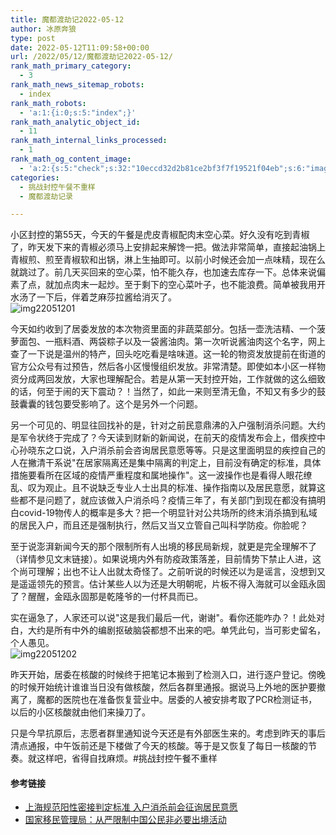 ```yaml
---
title: 魔都渡劫记2022-05-12
author: 冰原奔狼
type: post
date: 2022-05-12T11:09:58+00:00
url: /2022/05/12/魔都渡劫记2022-05-12/
rank_math_primary_category:
  - 3
rank_math_news_sitemap_robots:
  - index
rank_math_robots:
  - 'a:1:{i:0;s:5:"index";}'
rank_math_analytic_object_id:
  - 11
rank_math_internal_links_processed:
  - 1
rank_math_og_content_image:
  - 'a:2:{s:5:"check";s:32:"10eccd32d2b81ce2bf3f7f19521f04eb";s:6:"images";a:0:{}}'
categories:
  - 挑战封控午餐不重样
  - 魔都渡劫记录

---
```

小区封控的第55天，今天的午餐是虎皮青椒配肉末空心菜。好久没有吃到青椒了，昨天发下来的青椒必须马上安排起来解馋一把。做法非常简单，直接起油锅上青椒煎、煎至青椒软和出锅，淋上生抽即可。以前小时候还会加一点味精，现在么就跳过了。前几天买回来的空心菜，怕不能久存，也加速去库存一下。总体来说偏素了点，就加点肉末一起炒。至于剩下的空心菜叶子，也不能浪费。简单被我用开水汤了一下后，伴着芝麻莎拉酱给消灭了。  
<img decoding="async" src="https://i0.wp.com/s2.loli.net/2022/05/12/rwHKykDdgz3RuQX.jpg?w=640&#038;ssl=1" alt="img22051201" data-recalc-dims="1" /> 

今天如约收到了居委发放的本次物资里面的非蔬菜部分。包括一壶洗洁精、一个菠萝面包、一瓶料酒、两袋粽子以及一袋酱油肉。第一次听说酱油肉这个名字，网上查了一下说是温州的特产，回头吃吃看是啥味道。这一轮的物资发放提前在街道的官方公众号有过预告，然后各小区慢慢组织发放。非常清楚。即使如本小区一样物资分成两回发放，大家也理解配合。若是从第一天封控开始，工作就做的这么细致的话，何至于闹的天下震动？！当然了，如此一来则至清无鱼，不知又有多少的鼓鼓囊囊的钱包要受影响了。这个是另外一个问题。

另一个可见的、明显往回找补的是，针对之前民意鼎沸的入户强制消杀问题。大约是军令状终于完成了？今天读到财新的新闻说，在前天的疫情发布会上，借疾控中心孙晓东之口说，入户消杀前会咨询居民意愿等等。只是这里面明显的疾控自己的人在撇清干系说"在居家隔离还是集中隔离的判定上，目前没有确定的标准，具体措施要看所在区域的疫情严重程度和属地操作"。这一波操作也是看得人眼花缭乱、叹为观止。且不说缺乏专业人士出具的标准、操作指南以及居民意愿，就算这些都不是问题了，就应该做入户消杀吗？疫情三年了，有关部门到现在都没有搞明白covid-19物传人的概率是多大？把一个明显针对公共场所的终末消杀搞到私域的居民入户，而且还是强制执行，然后又当又立管自己叫科学防疫。你脸呢？

至于说澎湃新闻今天的那个限制所有人出境的移民局新规，就更是完全理解不了（详情参见文末链接）。如果说境内外有防疫政策落差，目前情势下禁止人进，这个尚可理解；出也不让人出就太奇怪了。之前听说的时候还以为是谣言，没想到又是遥遥领先的预言。估计某些人以为还是大明朝呢，片板不得入海就可以金瓯永固了？醒醒，金瓯永固那是乾隆爷的一付杯具而已。

实在逼急了，人家还可以说"这是我们最后一代，谢谢"。看你还能咋办？！此处对白，大约是所有中外的编剧抠破脑袋都想不出来的吧。单凭此句，当可影史留名，个人愚见。  
<img decoding="async" src="https://i0.wp.com/s2.loli.net/2022/05/12/W4yPCQ5ijcqELro.jpg?w=640&#038;ssl=1" alt="img22051202" data-recalc-dims="1" /> 

昨天开始，居委在核酸的时候终于把笔记本搬到了检测入口，进行逐户登记。傍晚的时候开始统计谁谁当日没有做核酸，然后各群里通报。据说马上外地的医护要撤离了，魔都的医院也在准备恢复营业中。居委的人被安排考取了PCR检测证书，以后的小区核酸就由他们来操刀了。

只是今早抗原后，志愿者群里通知说今天还是有外部医生来的。考虑到昨天的事后清点通报，中午饭前还是下楼做了今天的核酸。等于是又恢复了每日一核酸的节奏。就这样吧，省得自找麻烦。#挑战封控午餐不重样

#### 参考链接

  * [上海规范阳性密接判定标准 入户消杀前会征询居民意愿][1]
  * [国家移民管理局：从严限制中国公民非必要出境活动][2]

 [1]: https://www.caixin.com/2022-05-11/101883687.html
 [2]: https://news.sina.com.cn/c/2022-05-12/doc-imcwipii9472444.shtml